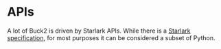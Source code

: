 # APIs

A lot of Buck2 is driven by Starlark APIs. While there is a [Starlark specification](https://github.com/bazelbuild/starlark/blob/master/spec.md), for most purposes it can be considered a subset of Python.

<!--
TEMPORARILY COMMENT OUT WHILE WE MOVE GENERATED CODE

There are three main places you can write Starlark in Buck2:

* In `BUCK` files, where you can define the rules. The most interesting functions are [the rules themselves](rules), but you will often use the [builtin Starlark functions](starlark/builtins) (most of which are the same as in Python), and a few of the [build functions](build/build) (e.g. `glob`).
* In rule definitions, where you can use the same Starlark standard functions, but will heavily be using the [build functions](build/build) (e.g. `rule` and `attrs`).
* In [BXL](../developers/bxl), where the [context type](bxl/bxl_ctx) is one of the more important ones.
-->
